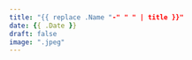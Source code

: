 ```yaml
---
title: "{{ replace .Name "-" " " | title }}"
date: {{ .Date }}
draft: false
image: ".jpeg"
---
```



